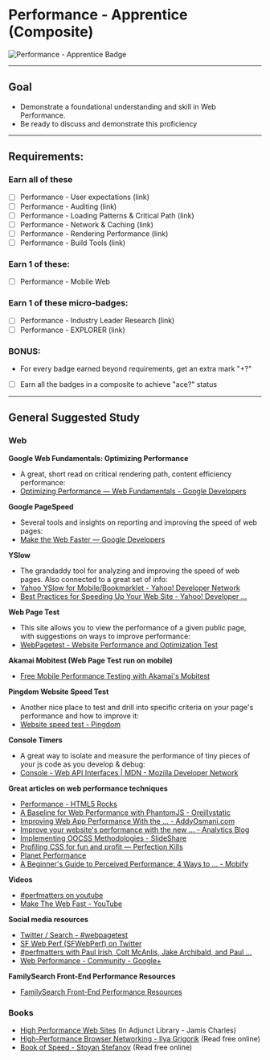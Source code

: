 # Performance - Apprentice (Composite)

![Performance - Apprentice Badge](http://familysearch.org/badge.png "Performance - Apprentice Badge")


-----


## Goal
- Demonstrate a foundational understanding and skill in Web Performance.
- Be ready to discuss and demonstrate this proficiency


-----


## Requirements:

### Earn all of these
  - [ ] Performance - User expectations (link)
  - [ ] Performance - Auditing (link)
  - [ ] Performance - Loading Patterns & Critical Path (link)
  - [ ] Performance - Network & Caching (link)
  - [ ] Performance - Rendering Performance (link)
  - [ ] Performance - Build Tools (link)

### Earn 1 of these:
  - [ ] Performance - Mobile Web

### Earn 1 of these micro-badges:
  - [ ] Performance - Industry Leader Research (link)
  - [ ] Performance - EXPLORER (link)

### BONUS:
  - For every badge earned beyond requirements, get an extra mark "+?"
  - [ ] Earn all the badges in a composite to achieve "ace?" status


-----


## General Suggested Study

### Web

**Google Web Fundamentals: Optimizing Performance**  
  - A great, short read on critical rendering path, content efficiency performance:
  - [Optimizing Performance — Web Fundamentals - Google Developers](https://developers.google.com/web/fundamentals/performance/)

**Google PageSpeed**
  - Several tools and insights on reporting and improving the speed of web pages:
  - [Make the Web Faster — Google Developers](https://developers.google.com/speed/)

**YSlow**
  - The grandaddy tool for analyzing and improving the speed of web pages. Also connected to a great set of info:
  - [Yahoo YSlow for Mobile/Bookmarklet - Yahoo! Developer Network](https://developer.yahoo.com/yslow/)
  - [Best Practices for Speeding Up Your Web Site - Yahoo! Developer ...](https://developer.yahoo.com/performance/rules.html)

**Web Page Test**
  - This site allows you to view the performance of a given public page, with suggestions on ways to improve performance:
  - [WebPagetest - Website Performance and Optimization Test](http://www.webpagetest.org/)

**Akamai Mobitest (Web Page Test run on mobile)**
  - [Free Mobile Performance Testing with Akamai&#39;s Mobitest](http://mobitest.akamai.com/)

**Pingdom Website Speed Test**
  - Another nice place to test and drill into specific criteria on your page's performance and how to improve it:
  - [Website speed test - Pingdom](http://tools.pingdom.com/)

**Console Timers**
  - A great way to isolate and measure the performance of tiny pieces of your js code as you develop & debug:
  - [Console - Web API Interfaces | MDN - Mozilla Developer Network](https://developer.mozilla.org/en-US/docs/Web/API/console)

**Great articles on web performance techniques**
  - [Performance - HTML5 Rocks](http://www.html5rocks.com/en/features/performance)
  - [A Baseline for Web Performance with PhantomJS - Oreillystatic](http://cdn.oreillystatic.com/en/assets/1/event/94/A%20Baseline%20for%20Web%20Performance%20with%20PhantomJS%20Presentation.pdf)
  - [Improving Web App Performance With the ... - AddyOsmani.com](http://addyosmani.com/blog/performance-optimisation-with-timeline-profiles/)
  - [Improve your website&#39;s performance with the new ... - Analytics Blog](http://analytics.blogspot.com/2013/11/improve-your-websites-performance-with.html)
  - [Implementing OOCSS Methodologies - SlideShare](http://www.slideshare.net/DanOlsavsky/oocss-20284331)
  - [Profiling CSS for fun and profit — Perfection Kills](http://perfectionkills.com/profiling-css-for-fun-and-profit-optimization-notes/)
  - [Planet Performance](http://www.perfplanet.com/)
  - [A Beginner&#39;s Guide to Perceived Performance: 4 Ways to ... - Mobify](http://www.mobify.com/blog/beginners-guide-to-perceived-performance/)

**Videos**
  - [#perfmatters on youtube](https://www.youtube.com/results?q=perfmatters)
  - [Make The Web Fast - YouTube](http://www.youtube.com/playlist?list=PL1B4F4863AEE2B122)

**Social media resources**
  - [Twitter / Search - #webpagetest](https://twitter.com/hashtag/webpagetest)
  - [SF Web Perf (SFWebPerf) on Twitter](https://twitter.com/SFWebPerf)
  - [#perfmatters with Paul Irish, Colt McAnlis, Jake Archibald, and Paul ...](http://www.meetup.com/sfhtml5/events/131694202/)
  - [Web Performance - Community - Google+](https://plus.google.com/communities/113993151878673122189)

**FamilySearch Front-End Performance Resources**
  - [FamilySearch Front-End Performance Resources](https://almtools.ldschurch.org/fhconfluence/display/Product/Front-End+Performance+Resources)


### Books
- [High Performance Web Sites](http://www.amazon.com/exec/obidos/ASIN/0596529309/webperforinc) (In Adjunct Library - Jamis Charles)
- [High-Performance Browser Networking - Ilya Grigorik](http://chimera.labs.oreilly.com/books/1230000000545/index.html) (Read free online)
- [Book of Speed - Stoyan Stefanov](http://www.bookofspeed.com/) (Read free online)
